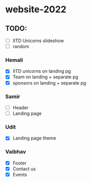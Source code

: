 # website-2022
## TODO:
- [ ] IITD Unicorns slideshow
- [ ] random

### Hemali
- [x] IITD unicorns on landing pg
- [x] Team on landing + separate pg
- [x] sponsors on landing + separate pg
### Samir
- [ ] Header
- [ ] Landing page
### Udit
- [x] Landing page theme
### Vaibhav
- [x] Footer
- [x] Contact us  
- [x] Events 
